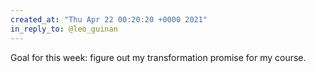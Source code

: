 ```yaml
---
created_at: "Thu Apr 22 00:20:20 +0000 2021"
in_reply_to: @leo_guinan
---
```


Goal for this week: figure out my transformation promise for my course.